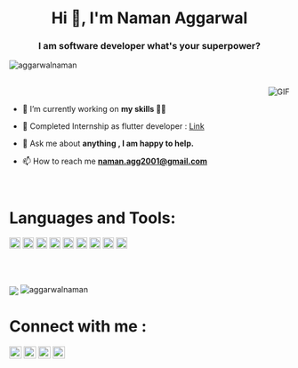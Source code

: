 <h1 align="center">Hi 👋, I'm Naman Aggarwal</h1>
<h3 align="center">I am software developer what's your superpower?</h3>
<p align="left"> <img src="https://komarev.com/ghpvc/?username=aggarwalnaman" alt="aggarwalnaman" /> </p>

<br>

  <img align="right" alt="GIF" src="https://media.giphy.com/media/836HiJc7pgzy8iNXCn/giphy.gif" />
  
  <br>

- 🔭 I’m currently working on **my skills 👨‍💻**

- 👯 Completed Internship as flutter developer : [Link](https://github.com/aggarwalnaman/Jewls)

- 💬 Ask me about **anything , I am happy to help.**

- 📫 How to reach me **naman.agg2001@gmail.com**

<br>


# **Languages and Tools:**  

<code><img src="https://konpa.github.io/devicon/devicon.git/icons/android/android-original-wordmark.svg" alt="android" width="20" height="20"></code>
<code><img src="https://konpa.github.io/devicon/devicon.git/icons/c/c-original.svg" alt="c" width="20" height="20"></code>
<code><img src="https://konpa.github.io/devicon/devicon.git/icons/cplusplus/cplusplus-original.svg" alt="cplusplus" width="20" height="20"></code>
<code><img src="https://konpa.github.io/devicon/devicon.git/icons/css3/css3-original-wordmark.svg" alt="css3" width="20" height="20"></code>
<code><img src="https://konpa.github.io/devicon/devicon.git/icons/html5/html5-original-wordmark.svg" alt="html5" width="20" height="20"></code>
<code><img src="https://konpa.github.io/devicon/devicon.git/icons/java/java-original-wordmark.svg" alt="java" width="20" height="20"></code>
<code><img src="https://konpa.github.io/devicon/devicon.git/icons/mysql/mysql-original-wordmark.svg" alt="mysql" width="20" height="20"></code>
<code><img src="https://konpa.github.io/devicon/devicon.git/icons/python/python-original-wordmark.svg" alt="python" width="20" height="20"></code> 
<code><img src="https://cdn.worldvectorlogo.com/logos/flutter-logo.svg" alt="flutter" width="20" height="20"></code> 


<br><br>

<img align="center" src="https://github-readme-stats.vercel.app/api/top-langs/?username=aggarwalnaman&theme=dark&hide_langs_below=1" /> <img src="https://github-readme-stats.vercel.app/api?username=aggarwalnaman&show_icons=true&theme=dark" alt="aggarwalnaman" /> 


# Connect with me :

<a href="https://twitter.com/namanag17473559" target="blank"><img align="center" src="https://cdn.jsdelivr.net/npm/simple-icons@3.0.1/icons/twitter.svg" alt="namanag17473559" height="22" width="22" /></a> 
<a href="https://linkedin.com/in/naman78" target="blank"><img align="center" src="https://cdn.jsdelivr.net/npm/simple-icons@3.0.1/icons/linkedin.svg" alt="naman78" height="22" width="22" /></a> 
<a href="https://fb.com/naman.aggarwal.16940" target="blank"><img align="center" src="https://cdn.jsdelivr.net/npm/simple-icons@3.0.1/icons/facebook.svg" alt="naman.aggarwal.16940" height="22" width="22" /></a> 
<a href="https://instagram.com/aggarwalnaman78" target="blank"><img align="center" src="https://cdn.jsdelivr.net/npm/simple-icons@3.0.1/icons/instagram.svg" alt="aggarwalnaman78" height="22" width="22" /></a>
 
